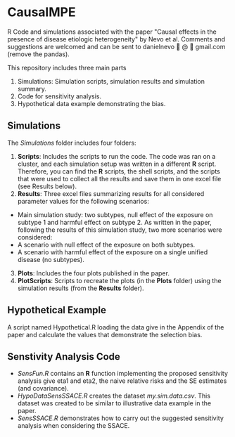 # CausalMPE
R Code and simulations associated with the paper "Causal effects in the presence of disease etiologic heterogeneity" by Nevo et al. Comments and suggestions are welcomed and can be sent to 
danielnevo :panda_face: @ :panda_face: gmail.com (remove the pandas).

This repository includes three main parts
1. Simulations: Simulation scripts, simulation results and simulation summary.
2. Code for sensitivity analysis.
3. Hypothetical data example demonstrating the bias.

## Simulations
The *Simulations* folder includes four folders:

1. **Scripts**: Includes the scripts to run the code. The code was ran on a cluster, and each simulation setup was written in a different **R** script. Therefore, you can find the **R** scripts, the shell scripts, and the scripts that were used to collect all the results and save them in one excel file (see Results below). 
2. **Results**: Three excel files summarizing results for all considered parameter values for the following scenarios:
  * Main simulation study: two subtypes, null effect of the exposure on subtype 1 and harmful effect on subtype 2. As written in the paper, following the results of this simulation study, two more scenarios were considered:
  * A scenario with null effect of the exposure on both subtypes.
  * A scenario with harmful effect of the exposure on a single unified disease (no subtypes).
3. **Plots**: Includes the four plots published in the paper.
4. **PlotScripts**: Scripts to recreate the plots (in the **Plots** folder) using the simulation results (from the **Results** folder).

## Hypothetical Example
A script named Hypothetical.R loading the data give in the Appendix of the paper and calculate the values that demonstrate the selection bias.

## Senstivity Analysis Code
- *SensFun.R* contains an **R** function implementing the proposed sensitivity analysis give eta1 and eta2, the naive relative risks and the SE estimates (and covariance).
- *HypoDataSensSSACE.R* creates the dataset *my.sim.data.csv*. This dataset was created to be similar to illustrative data example in the paper.
- *SensSSACE.R* demonstrates how to carry out the suggested sensitivity analysis when considering the SSACE.

